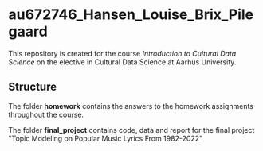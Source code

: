 # au672746_Hansen_Louise_Brix_Pilegaard

This repository is created for the course *Introduction to Cultural Data Science* on the elective in Cultural Data Science at Aarhus University.

## Structure

The folder **homework** contains the answers to the homework assignments throughout the course.

The folder **final_project** contains code, data and report for the final project "Topic Modeling on Popular Music Lyrics From 1982-2022"
